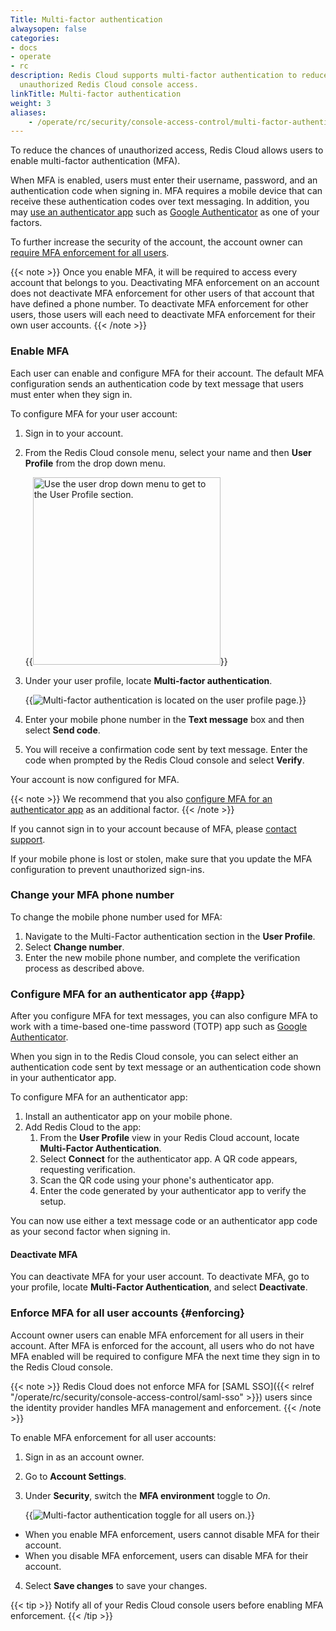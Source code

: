 ```yaml
---
Title: Multi-factor authentication
alwaysopen: false
categories:
- docs
- operate
- rc
description: Redis Cloud supports multi-factor authentication to reduce the risk of
  unauthorized Redis Cloud console access.
linkTitle: Multi-factor authentication
weight: 3
aliases:
    - /operate/rc/security/console-access-control/multi-factor-authentication/
---
```


To reduce the chances of unauthorized access, Redis Cloud allows users to enable multi-factor authentication (MFA).

When MFA is enabled, users must enter their username, password, and an authentication code when signing in. MFA requires a mobile device that can receive these authentication codes over text messaging. In addition, you may [use an authenticator app](#app) such as [Google Authenticator](https://en.wikipedia.org/wiki/Google_Authenticator) as one of your factors.

To further increase the security of the account, the account owner can [require MFA enforcement for all users](#enforcing).

{{< note >}}
Once you enable MFA, it will be required to access every account that belongs to you. Deactivating MFA enforcement on an account does not deactivate MFA enforcement for other users of that account that have defined a phone number. To deactivate MFA enforcement for other users, those users will each need to deactivate MFA enforcement for their own user accounts.
{{< /note >}}

### Enable MFA

Each user can enable and configure MFA for their account.
The default MFA configuration sends an authentication code by text message that users must enter when they sign in.

To configure MFA for your user account:

1. Sign in to your account.
2. From the Redis Cloud console menu, select your name and then **User Profile** from the drop down menu.

    {{<image filename="images/rc/multi-factor-authentication-user-dropdown.png"  width="300px" alt="Use the user drop down menu to get to the User Profile section." >}}

3. Under your user profile, locate **Multi-factor authentication**.

    {{<image filename="images/rc/multi-factor-authentication-user-profile.png" alt="Multi-factor authentication is located on the user profile page." >}}

4. Enter your mobile phone number in the **Text message** box and then select **Send code**.
5. You will receive a confirmation code sent by text message. Enter the code when prompted by the Redis Cloud console and select **Verify**.

Your account is now configured for MFA.

{{< note >}}
We recommend that you also [configure MFA for an authenticator app](#app) as an additional factor.
{{< /note >}}

If you cannot sign in to your account because of MFA, please [contact support](https://redis.io/support/).

If your mobile phone is lost or stolen, make sure that you update the MFA configuration to prevent unauthorized sign-ins.


### Change your MFA phone number

To change the mobile phone number used for MFA:

1. Navigate to the Multi-Factor authentication section in the **User Profile**.
2. Select **Change number**.
3. Enter the new mobile phone number, and complete the verification process as described above.


### Configure MFA for an authenticator app {#app}

After you configure MFA for text messages, you can also configure MFA to work with a time-based one-time password (TOTP) app such as [Google Authenticator](https://play.google.com/store/apps/details?id=com.google.android.apps.authenticator2&hl=en_US&gl=US&pli=1).

When you sign in to the Redis Cloud console, you can select  either an authentication code sent by text message or an authentication code shown in your authenticator app.

To configure MFA for an authenticator app:

1. Install an authenticator app on your mobile phone.
1. Add Redis Cloud to the app:
    1. From the **User Profile** view in your Redis Cloud account, locate **Multi-Factor Authentication**.
    1. Select **Connect** for the authenticator app. A QR code appears, requesting verification.
    1. Scan the QR code using your phone's authenticator app.
    1. Enter the code generated by your authenticator app to verify the setup.

You can now use either a text message code or an authenticator app code as your second factor when signing in.

#### Deactivate MFA

You can deactivate MFA for your user account. To deactivate MFA, go to your profile, locate **Multi-Factor Authentication**, and select **Deactivate**.

### Enforce MFA for all user accounts {#enforcing}

Account owner users can enable MFA enforcement for all users in their account.
After MFA is enforced for the account, all users who do not have MFA enabled will be required to configure MFA the next time they sign in to the Redis Cloud console.

{{< note >}}
Redis Cloud does not enforce MFA for [SAML SSO]({{< relref "/operate/rc/security/console-access-control/saml-sso" >}}) users since the identity provider handles MFA management and enforcement.
{{< /note >}}

To enable MFA enforcement for all user accounts:

1. Sign in as an account owner.
2. Go to **Account Settings**.
3. Under **Security**, switch the **MFA environment** toggle to *On*.

    {{<image filename="images/rc/multi-factor-authentication-force-all-users-on.png" alt="Multi-factor authentication toggle for all users on." >}}

- When you enable MFA enforcement, users cannot disable MFA for their account.
- When you disable MFA enforcement, users can disable MFA for their account.

4. Select **Save changes** to save your changes.

{{< tip >}}
Notify all of your Redis Cloud console users before enabling MFA enforcement.
{{< /tip >}}
